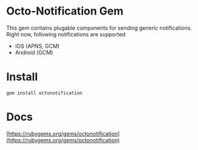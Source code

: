 # Octo-Notification Gem

This gem contains plugable components for sending generic notifications. Right now, following notifications are supported

- iOS (APNS, GCM)
- Android (GCM)

# Install

`gem install octonotification`

# Docs

[https://rubygems.org/gems/octonotification](https://rubygems.org/gems/octonotification)

